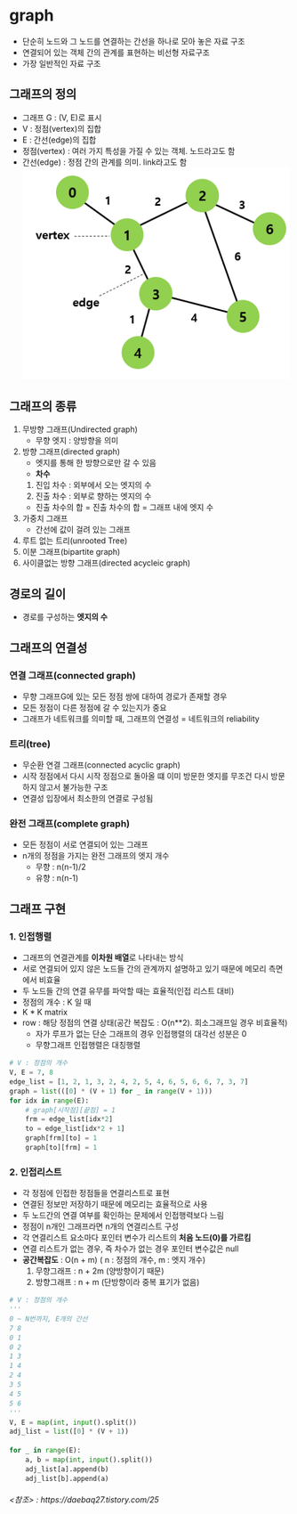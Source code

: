 # graph
- 단순히 노드와 그 노드를 연결하는 간선을 하나로 모아 놓은 자료 구조
- 연결되어 있는 객체 간의 관계를 표현하는 비선형 자료구조
- 가장 일반적인 자료 구조

## 그래프의 정의
- 그래프 G : (V, E)로 표시 
- V : 정점(vertex)의 집합
- E : 간선(edge)의 집합
- 정점(vertex) : 여러 가지 특성을 가질 수 있는 객체. 노드라고도 함
- 간선(edge) : 정점 간의 관계를 의미. link라고도 함
![Alt text](../../img/graph.png)
  
## 그래프의 종류
1. 무방향 그래프(Undirected graph)
   - 무향 엣지 : 양방향을 의미
2. 방향 그래프(directed graph)
   - 엣지를 통해 한 방향으로만 갈 수 있음
   - **차수**
    1. 진입 차수 : 외부에서 오는 엣지의 수
    2. 진출 차수 : 외부로 향하는 엣지의 수
    - 진출 차수의 합 = 진출 차수의 합 = 그래프 내에 엣지 수
3. 가중치 그래프
   - 간선에 값이 걸려 있는 그래프
4. 루트 없는 트리(unrooted Tree)
5. 이분 그래프(bipartite graph)
6. 사이클없는 방향 그래프(directed acycleic graph)

## 경로의 길이
- 경로를 구성하는 **엣지의 수**

## 그래프의 연결성
### 연결 그래프(connected graph)
- 무향 그래프G에 있는 모든 정점 쌍에 대하여 경로가 존재할 경우
- 모든 정점이 다른 정점에 갈 수 있는지가 중요
- 그래프가 네트워크를 의미할 때, 그래프의 연결성 = 네트워크의 reliability

### 트리(tree)
- 무순환 연결 그래프(connected acyclic graph)
- 시작 정점에서 다시 시작 정점으로 돌아올 떄 이미 방문한 엣지를 무조건 다시 방문하지 않고서 불가능한 구조
- 연결성 입장에서 최소한의 연결로 구성됨

### 완전 그래프(complete graph)
- 모든 정점이 서로 연결되어 있는 그래프
- n개의 정점을 가지는 완전 그래프의 엣지 개수
    - 무향 : n(n-1)/2
    - 유향 : n(n-1)
    
## 그래프 구현
### 1. 인접행렬
- 그래프의 연결관계를 **이차원 배열**로 나타내는 방식
- 서로 연결되어 있지 않은 노드들 간의 관계까지 설명하고 있기 때문에 메모리 측면에서 비효율
- 두 노드들 간의 연결 유무를 파악할 때는 효율적(인접 리스트 대비)
- 정점의 개수 : K 일 때
- K * K matrix
- row : 해당 정점의 연결 상태(공간 복잡도 : O(n**2). 희소그래프일 경우 비효율적)
    - 자가 루프가 없는 단순 그래프의 경우 인접행렬의 대각선 성분은 0
    - 무향그래프 인접행렬은 대칭행렬
```python
# V : 정점의 개수
V, E = 7, 8
edge_list = [1, 2, 1, 3, 2, 4, 2, 5, 4, 6, 5, 6, 6, 7, 3, 7]
graph = list(([0] * (V + 1) for _ in range(V + 1)))
for idx in range(E):
    # graph[시작점][끝점] = 1
    frm = edge_list[idx*2]
    to = edge_list[idx*2 + 1]
    graph[frm][to] = 1
    graph[to][frm] = 1

```

### 2. 인접리스트
- 각 정점에 인접한 정점들을 연결리스트로 표현
- 연결된 정보만 저장하기 때문에 메모리는 효율적으로 사용
- 두 노드간의 연결 여부를 확인하는 문제에서 인접행력보다 느림
- 정점이 n개인 그래프라면 n개의 연결리스트 구성
- 각 연결리스트 요소마다 포인터 변수가 리스트의 **처음 노드(0)를 가르킴**
- 연결 리스트가 없는 경우, 즉 차수가 없는 경우 포인터 변수값은 null
- **공간복잡도** : O(n + m) ( n : 정점의 개수, m : 엣지 개수)
    1. 무향그래프 : n + 2m (양방향이기 때문)
    2. 방향그래프 : n + m (단방향이라 중복 표기가 없음)
    
```python
# V : 정점의 개수
'''
0 ~ N번까지, E개의 간선
7 8
0 1
0 2
1 3
1 4
2 4
3 5
4 5
5 6
'''
V, E = map(int, input().split())
adj_list = list([0] * (V + 1))

for _ in range(E):
    a, b = map(int, input().split())
    adj_list[a].append(b)
    adj_list[b].append(a)

```

<h6><참조> : https://daebaq27.tistory.com/25 </h6>